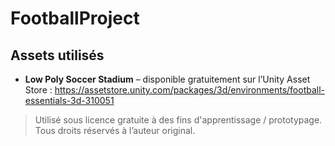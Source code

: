 # FootballProject

## Assets utilisés

- **Low Poly Soccer Stadium** – disponible gratuitement sur l’Unity Asset Store :
https://assetstore.unity.com/packages/3d/environments/football-essentials-3d-310051

> Utilisé sous licence gratuite à des fins d'apprentissage / prototypage. Tous droits réservés à l’auteur original.
